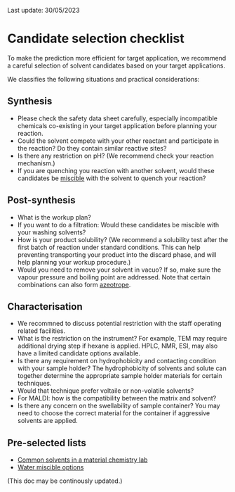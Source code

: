 Last update: 30/05/2023

# Candidate selection checklist

To make the prediction more efficient for target application, we recommend a careful selection of solvent candidates based on your target applications.

We classifies the following situations and practical considerations:

## Synthesis

- Please check the safety data sheet carefully, especially incompatible chemicals co-existing in your target application before planning your reaction.
- Could the solvent compete with your other reactant and participate in the reaction? Do they contain similar reactive sites?
- Is there any restriction on pH? (We recommend check your reaction mechanism.)
- If you are quenching you reaction with another solvent, would these candidates be [miscible](https://www.sigmaaldrich.com/GB/en/technical-documents/technical-article/analytical-chemistry/purification/solvent-miscibility-table) with the solvent to quench your reaction?

## Post-synthesis

- What is the workup plan?
- If you want to do a filtration: Would these candidates be miscible with your washing solvents?
- How is your product solubility? (We recommend a solubility test after the first batch of reaction under standard conditions. This can help preventing transporting your product into the discard phase, and will help planning your workup procedure.)
- Would you need to remove your solvent in vacuo? If so, make sure the vapour pressure and boiling point are addressed. Note that certain combinations can also form [azeotrope](https://en.wikipedia.org/wiki/Azeotrope_tables).


## Characterisation

- We recommned to discuss potential restriction with the staff operating related facilities.
- What is the restriction on the instrument? For example, TEM may require additional drying step if hexane is applied. HPLC, NMR, ESI, may also have a limited candidate options available. 
- Is there any requirement on hydrophobicity and contacting condition with your sample holder? The hydrophobicity of solvents and solute can together determine the appropriate sample holder materials for certain techniques.
- Would that technique prefer voltaile or non-volatile solvents?
- For MALDI: how is the compatibility between the matrix and solvent?
- Is there any concern on the swellability of sample container? You may need to choose the correct material for the container if aggressive solvents are applied.



## Pre-selected lists

- [Common solvents in a material chemistry lab](https://github.com/xueannafang/hsp_toolkit_solv_pred_v_2.0/blob/main/candidate_pool/default_solv_candidate.json)
- [Water miscible options](https://github.com/xueannafang/hsp_toolkit_solv_pred_v_2.0/blob/main/candidate_pool/default_solv_candidate_water_mis.xlsx)


(This doc may be continously updated.)
